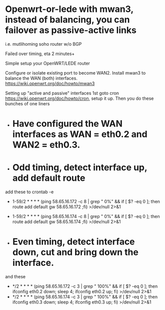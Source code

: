# Openwrt-or-lede with mwan3, instead of balancing, you can failover as passive-active links
i.e.  mutlihoming soho router w/o BGP

Failed over timing, eta 2 minutes+

Simple setup your OpenWRT/LEDE router

Configure or isolate existing port to become WAN2.
Install mwan3 to balance the WAN (both) interfaces.
https://wiki.openwrt.org/doc/howto/mwan3

Setting up "active and passive" interfaces
1st goto cron https://wiki.openwrt.org/doc/howto/cron, setup it up.
Then you do these bunches of one liners

- # Have configured the WAN interfaces as WAN = eth0.2 and WAN2 = eth0.3. 
- # Odd timing, detect interface up, add default route

 add these to crontab -e
- 1-59/2 * * * * (ping 58.65.16.172 -c 8 | grep " 0%" && if [ $? -eq 0 ]; then route add default gw 58.65.16.172 ;fi) >/dev/null 2>&1
- 1-59/2 * * * * (ping 58.65.16.174 -c 8 | grep " 0%" && if [ $? -eq 0 ]; then route add default gw 58.65.16.174 ;fi) >/dev/null 2>&1

- # Even timing, detect interface down, cut and bring down the interface.
 and these
- */2 * * * * (ping 58.65.16.172 -c 3 | grep " 100%" && if [ $? -eq 0 ]; then ifconfig eth0.2 down; sleep 4; ifconfig eth0.2 up; fi) >/dev/null 2>&1
- */2 * * * * (ping 58.65.16.174 -c 3 | grep " 100%" && if [ $? -eq 0 ]; then ifconfig eth0.3 down; sleep 4; ifconfig eth0.3 up; fi) >/dev/null 2>&1



